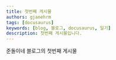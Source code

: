 ```yaml
---
title: 첫번째 게시물
authors: gjanehrm
tags: [docusaurus]
keywords: [blog, 블로그, docusaurus, 일기]
description: 첫번째 게시물입니다.
---
```


준돌이네 블로그의 첫번째 게시물
<!--truncate-->
